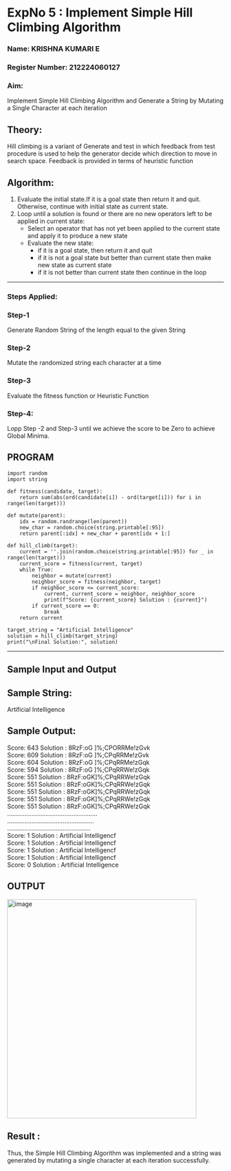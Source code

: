 <h1>ExpNo 5 : Implement Simple Hill Climbing Algorithm</h1> 
<h3>Name: KRISHNA KUMARI E         </h3>
<h3>Register Number: 212224060127        </h3>
<H3>Aim:</H3>
<p>Implement Simple Hill Climbing Algorithm and Generate a String by Mutating a Single Character at each iteration </p>
<h2> Theory: </h2>
<p>Hill climbing is a variant of Generate and test in which feedback from test procedure is used to help the generator decide which direction to move in search space.
Feedback is provided in terms of heuristic function
</p>


<h2>Algorithm:</h2>
<p>
<ol>
 <li> Evaluate the initial state.If it is a goal state then return it and quit. Otherwise, continue with initial state as current state.</li> 
<li>Loop until a solution is found or there are no new operators left to be applied in current state:
<ul><li>Select an operator that has not yet been applied to the current state and apply it to produce a new state</li>
<li>Evaluate the new state:
  <ul>
<li>if it is a goal state, then return it and quit</li>
<li>if it is not a goal state but better than current state then make new state as current state</li>
<li>if it is not better than current state then continue in the loop</li>
    </ul>
</li>
</ul>
</li>
</ol>

</p>
<hr>
<h3> Steps Applied:</h3>
<h3>Step-1</h3>
<p> Generate Random String of the length equal to the given String</p>
<h3>Step-2</h3>
<p>Mutate the randomized string each character at a time</p>
<h3>Step-3</h3>
<p> Evaluate the fitness function or Heuristic Function</p>
<h3>Step-4:</h3>
<p> Lopp Step -2 and Step-3  until we achieve the score to be Zero to achieve Global Minima.</p>

## PROGRAM
```
import random
import string

def fitness(candidate, target):
    return sum(abs(ord(candidate[i]) - ord(target[i])) for i in range(len(target)))

def mutate(parent):
    idx = random.randrange(len(parent))
    new_char = random.choice(string.printable[:95])
    return parent[:idx] + new_char + parent[idx + 1:]

def hill_climb(target):
    current = ''.join(random.choice(string.printable[:95]) for _ in range(len(target)))
    current_score = fitness(current, target)
    while True:
        neighbor = mutate(current)
        neighbor_score = fitness(neighbor, target)
        if neighbor_score <= current_score:
            current, current_score = neighbor, neighbor_score
            print(f"Score: {current_score} Solution : {current}")
        if current_score == 0:
            break
    return current

target_string = "Artificial Intelligence"
solution = hill_climb(target_string)
print("\nFinal Solution:", solution)

```
<hr>
<h2>Sample Input and Output</h2>
<h2>Sample String:</h2> Artificial Intelligence
<h2>Sample Output:</h2>
Score: 643  Solution :  8RzF:oG ]%;CPORRMe!zGvk<br>
Score: 609  Solution :  8RzF:oG ]%;CPqRRMe!zGvk<br>
Score: 604  Solution :  8RzF:oG ]%;CPqRRMe!zGqk<br>
Score: 594  Solution :  8RzF:oG ]%;CPqRRWe!zGqk<br>
Score: 551  Solution :  8RzF:oGK]%;CPqRRWe!zGqk<br>
Score: 551  Solution :  8RzF:oGK]%;CPqRRWe!zGqk<br>
Score: 551  Solution :  8RzF:oGK]%;CPqRRWe!zGqk<br>
Score: 551  Solution :  8RzF:oGK]%;CPqRRWe!zGqk<br>
Score: 551  Solution :  8RzF:oGK]%;CPqRRWe!zGqk<br>
....................................................<br>
..................................................<br>
................................................<br>
Score: 1  Solution :  Artificial Intelligencf<br>
Score: 1  Solution :  Artificial Intelligencf<br>
Score: 1  Solution :  Artificial Intelligencf<br>
Score: 1  Solution :  Artificial Intelligencf<br>
Score: 0  Solution :  Artificial Intelligence<br>

## OUTPUT

<img width="440" height="509" alt="image" src="https://github.com/user-attachments/assets/345b51cd-feb8-4a99-9ada-ed9a40a18ff1" />

<h2> Result : </h2>
Thus, the Simple Hill Climbing Algorithm was implemented and a string was generated by mutating a single character at each iteration successfully.
